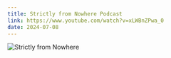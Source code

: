 ```yaml
---
title: Strictly from Nowhere Podcast
link: https://www.youtube.com/watch?v=xLWBnZPwa_0
date: 2024-07-08
---
```


![Strictly from Nowhere](https://www.youtube.com/watch?v=xLWBnZPwa_0)

